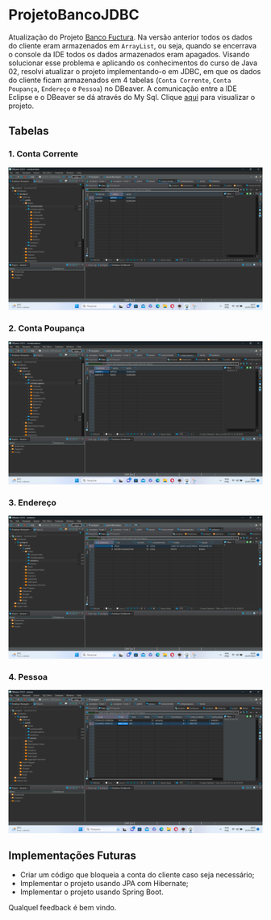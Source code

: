 # ProjetoBancoJDBC
Atualização  do Projeto [Banco Fuctura](https://github.com/Edivaldo16/BancoFuctura/tree/main). Na versão anterior todos os dados do cliente eram armazenados em `ArrayList`, ou seja, quando se encerrava o console da IDE todos os dados armazenados eram apagados. Visando solucionar esse problema e aplicando os conhecimentos do curso de Java 02, resolvi atualizar o projeto implementando-o em JDBC, em que os dados do cliente ficam armazenados em 4 tabelas (`Conta Corrente`, `Conta Poupança`, `Endereço` e `Pessoa`) no DBeaver. A comunicação entre a IDE Eclipse e o DBeaver se dá através do My Sql. Clique [aqui](https://github.com/Edivaldo16/ProjetoBancoJDBC/blob/main/Projeto/ProjetoJDBC/ProjetoBancoJDBC.zip) para visualizar o projeto.

## Tabelas
### 1. Conta Corrente
![Tabelas](https://github.com/Edivaldo16/ProjetoBancoJDBC/blob/main/Projeto/Fotos/contacorrente.png)
### 2. Conta Poupança
![Tabelas](https://github.com/Edivaldo16/ProjetoBancoJDBC/blob/main/Projeto/Fotos/contapoupanca.png)
### 3. Endereço
![Tabelas](https://github.com/Edivaldo16/ProjetoBancoJDBC/blob/main/Projeto/Fotos/endereco.png)
### 4. Pessoa
![Tabelas](https://github.com/Edivaldo16/ProjetoBancoJDBC/blob/main/Projeto/Fotos/Pessoa.png)

## Implementações Futuras

* Criar um código que bloqueia a conta do cliente caso seja necessário;
* Implementar o projeto usando JPA com Hibernate;
* Implementar o projeto usando Spring Boot.

Qualquel feedback é bem vindo. 

